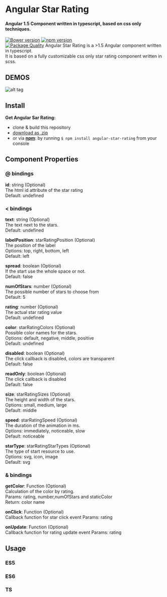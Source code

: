 # Angular Star Rating
#### Angular 1.5 Component written in typescript, based on css only techniques.

[![Bower version](https://badge.fury.io/bo/angular-star-rating.svg)](https://badge.fury.io/bo/angular-star-rating)
[![npm version](https://badge.fury.io/js/angular1-star-rating.svg)](https://badge.fury.io/js/angular1-star-rating)  
[![Package Quality](http://npm.packagequality.com/badge/angular-star-rating.png)](http://packagequality.com/#?package=angular-star-rating)
Angular Star Rating is a >1.5 Angular component written in typescript.   
It is based on a fully customizable css only star rating component written in scss. 

## DEMOS
![alt tag](https://github.com/BioPhoton/angular-star-rating/blob/master/resources/star-rating-options.PNG)

## Install

**Get Angular Sar Rating:**
 - clone & build this repository
 - [download as .zip](https://github.com/BioPhoton/angular-star-rating/releases)
 - or via **[npm](https://www.npmjs.org/)**: by running `$ npm install angular-star-rating` from your console
 
## Component Properties

### @ bindings

**id**: string (Optional)  
The html id attribute of the star rating   
Default: undefined

### < bindings

**text**: string (Optional)  
The text next to the stars.  
Default: undefined  

**labelPosition**: starRatingPosition (Optional)  
The position of the label  
Options: top, right, bottom, left  
Default: left  

**spread**: boolean (Optional)  
If the start use the whole space or not.  
Default: false  

**numOfStars**: number (Optional)  
The possible number of stars to choose from  
Default: 5

**rating**: number (Optional)  
The actual star rating value  
Default: undefined  

**color**: starRatingColors (Optional)  
Possible color names for the stars.  
Options: default, negative, middle, positive  
Default: undefined

**disabled**: boolean (Optional)  
The click callback is disabled, colors are transparent   
Default: false  
  
**readOnly**: boolean (Optional)  
The click callback is disabled  
Default: false  

**size**: starRatingSizes (Optional)  
The height and width of the stars.    
Options: small, medium, large  
Default: middle  

**speed**: starRatingSpeed (Optional)  
The duration of the animation in ms.   
Options: immediately, noticeable, slow  
Default: noticeable  

**starType**: starRatingStarTypes (Optional)  
The type of start resource to use.     
Options: svg, icon, image  
Default: svg  

### & bindings

**getColor**: Function (Optional)  
Calculation of the color by rating.  
Params: rating, number,numOfStars and staticColor  
Return: color name  

**onClick**: Function (Optional)  
Callback function for star click event 
Params: rating

**onUpdate**: Function (Optional)  
Callback function for rating update event 
Params: rating

## Usage 
### ES5
### ES6 
### TS 